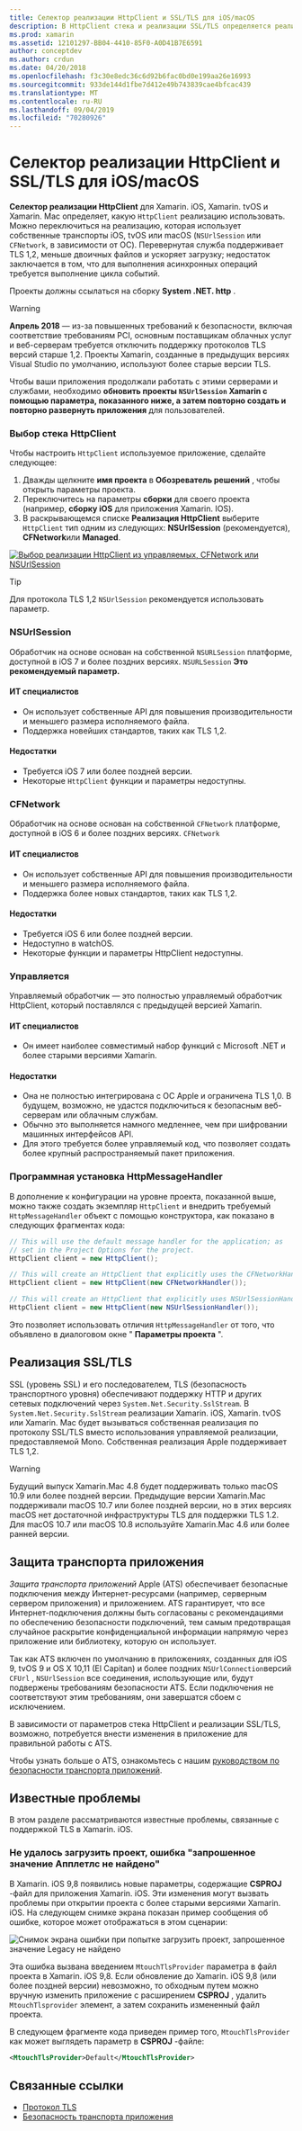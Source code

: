 ```yaml
---
title: Селектор реализации HttpClient и SSL/TLS для iOS/macOS
description: В HttpClient стека и реализации SSL/TLS определяется реализация HttpClient и SSL/TLS, которая будет использоваться приложением Xamarin iOS, tvOS или macOS.
ms.prod: xamarin
ms.assetid: 12101297-BB04-4410-85F0-A0D41B7E6591
author: conceptdev
ms.author: crdun
ms.date: 04/20/2018
ms.openlocfilehash: f3c30e8edc36c6d92b6fac0bd0e199aa26e16993
ms.sourcegitcommit: 933de144d1fbe7d412e49b743839cae4bfcac439
ms.translationtype: MT
ms.contentlocale: ru-RU
ms.lasthandoff: 09/04/2019
ms.locfileid: "70280926"
---
```

# <a name="httpclient-and-ssltls-implementation-selector-for-iosmacos"></a>Селектор реализации HttpClient и SSL/TLS для iOS/macOS

**Селектор реализации HttpClient** для Xamarin. iOS, Xamarin. tvOS и Xamarin. Mac определяет, какую `HttpClient` реализацию использовать. Можно переключиться на реализацию, которая использует собственные транспорты iOS, tvOS или macOS (`NSUrlSession` или `CFNetwork`, в зависимости от ОС). Перевернутая служба поддерживает TLS 1,2, меньше двоичных файлов и ускоряет загрузку; недостаток заключается в том, что для выполнения асинхронных операций требуется выполнение цикла событий.

Проекты должны ссылаться на сборку **System .NET. http** .

> [!WARNING]
> **Апрель 2018** — из-за повышенных требований к безопасности, включая соответствие требованиям PCI, основным поставщикам облачных услуг и веб-серверам требуется отключить поддержку протоколов TLS версий старше 1,2. Проекты Xamarin, созданные в предыдущих версиях Visual Studio по умолчанию, используют более старые версии TLS.
>
> Чтобы ваши приложения продолжали работать с этими серверами и службами, необходимо **обновить проекты `NSUrlSession` Xamarin с помощью параметра, показанного ниже, а затем повторно создать и повторно развернуть приложения** для пользователей.

### <a name="selecting-an-httpclient-stack"></a>Выбор стека HttpClient

Чтобы настроить `HttpClient` используемое приложение, сделайте следующее:

1. Дважды щелкните **имя проекта** в **Обозреватель решений** , чтобы открыть параметры проекта.
2. Переключитесь на параметры **сборки** для своего проекта (например, **сборку iOS** для приложения Xamarin. IOS).
3. В раскрывающемся списке **Реализация HttpClient** выберите `HttpClient` тип одним из следующих: **NSUrlSession** (рекомендуется), **CFNetwork**или **Managed**.

[![Выбор реализации HttpClient из управляемых, CFNetwork или NSUrlSession](http-stack-images/http-xs-sml.png)](http-stack-images/http-xs.png#lightbox)

> [!TIP]
> Для протокола TLS 1,2 `NSUrlSession` рекомендуется использовать параметр.

### <a name="nsurlsession"></a>NSUrlSession

Обработчик на основе основан на собственной `NSURLSession` платформе, доступной в iOS 7 и более поздних версиях. `NSURLSession` 
**Это рекомендуемый параметр.**

#### <a name="pros"></a>ИТ специалистов

- Он использует собственные API для повышения производительности и меньшего размера исполняемого файла.
- Поддержка новейших стандартов, таких как TLS 1,2.

#### <a name="cons"></a>Недостатки

- Требуется iOS 7 или более поздней версии.
- Некоторые `HttpClient` функции и параметры недоступны.

### <a name="cfnetwork"></a>CFNetwork

Обработчик на основе основан на собственной `CFNetwork` платформе, доступной в iOS 6 и более поздних версиях. `CFNetwork`

#### <a name="pros"></a>ИТ специалистов

- Он использует собственные API для повышения производительности и меньшего размера исполняемого файла.
- Поддержка более новых стандартов, таких как TLS 1,2.

#### <a name="cons"></a>Недостатки

- Требуется iOS 6 или более поздней версии.
- Недоступно в watchOS.
- Некоторые функции и параметры HttpClient недоступны.

### <a name="managed"></a>Управляется

Управляемый обработчик — это полностью управляемый обработчик HttpClient, который поставлялся с предыдущей версией Xamarin.

#### <a name="pros"></a>ИТ специалистов

- Он имеет наиболее совместимый набор функций с Microsoft .NET и более старыми версиями Xamarin.

#### <a name="cons"></a>Недостатки

- Она не полностью интегрирована с ОС Apple и ограничена TLS 1,0. В будущем, возможно, не удастся подключиться к безопасным веб-серверам или облачным службам.
- Обычно это выполняется намного медленнее, чем при шифровании машинных интерфейсов API.
- Для этого требуется более управляемый код, что позволяет создать более крупный распространяемый пакет приложения.

### <a name="programmatically-setting-the-httpmessagehandler"></a>Программная установка HttpMessageHandler

В дополнение к конфигурации на уровне проекта, показанной выше, можно также создать экземпляр `HttpClient` и внедрить требуемый `HttpMessageHandler` объект с помощью конструктора, как показано в следующих фрагментах кода:

```csharp
// This will use the default message handler for the application; as
// set in the Project Options for the project.
HttpClient client = new HttpClient();

// This will create an HttpClient that explicitly uses the CFNetworkHandler
HttpClient client = new HttpClient(new CFNetworkHandler());

// This will create an HttpClient that explicitly uses NSUrlSessionHandler
HttpClient client = new HttpClient(new NSUrlSessionHandler());
```

Это позволяет использовать отличия `HttpMessageHandler` от того, что объявлено в диалоговом окне " **Параметры проекта** ".

## <a name="ssltls-implementation"></a>Реализация SSL/TLS

SSL (уровень SSL) и его последователем, TLS (безопасность транспортного уровня) обеспечивают поддержку HTTP и других сетевых подключений через `System.Net.Security.SslStream`. В `System.Net.Security.SslStream` реализации Xamarin. iOS, Xamarin. tvOS или Xamarin. Mac будет вызываться собственная реализация по протоколу SSL/TLS вместо использования управляемой реализации, предоставляемой Mono. Собственная реализация Apple поддерживает TLS 1,2.

> [!WARNING]
> Будущий выпуск Xamarin.Mac 4.8 будет поддерживать только macOS 10.9 или более поздней версии.
> Предыдущие версии Xamarin.Mac поддерживали macOS 10.7 или более поздней версии, но в этих версиях macOS нет достаточной инфраструктуры TLS для поддержки TLS 1.2. Для macOS 10.7 или macOS 10.8 используйте Xamarin.Mac 4.6 или более ранней версии.

## <a name="app-transport-security"></a>Защита транспорта приложения

_Защита транспорта приложений_ Apple (ATS) обеспечивает безопасные подключения между Интернет-ресурсами (например, серверным сервером приложения) и приложением. ATS гарантирует, что все Интернет-подключения должны быть согласованы с рекомендациями по обеспечению безопасности подключений, тем самым предотвращая случайное раскрытие конфиденциальной информации напрямую через приложение или библиотеку, которую он использует.

Так как ATS включен по умолчанию в приложениях, созданных для iOS 9, tvOS 9 и OS X 10,11 (El Capitan) и более поздних `NSUrlConnection`версий `CFUrl` , `NSUrlSession` все соединения, использующие или, будут подвержены требованиям безопасности ATS. Если подключения не соответствуют этим требованиям, они завершатся сбоем с исключением.

В зависимости от параметров стека HttpClient и реализации SSL/TLS, возможно, потребуется внести изменения в приложение для правильной работы с ATS.

Чтобы узнать больше о ATS, ознакомьтесь с нашим [руководством по безопасности транспорта приложений](~/ios/app-fundamentals/ats.md).

## <a name="known-issues"></a>Известные проблемы

В этом разделе рассматриваются известные проблемы, связанные с поддержкой TLS в Xamarin. iOS.

### <a name="project-failed-to-load-with-error-requested-value-appletls-wasnt-found"></a>Не удалось загрузить проект, ошибка "запрошенное значение Апплетлс не найдено"

В Xamarin. iOS 9,8 появились новые параметры, содержащие **CSPROJ** -файл для приложения Xamarin. iOS. Эти изменения могут вызвать проблемы при открытии проекта с более старыми версиями Xamarin. iOS. На следующем снимке экрана показан пример сообщения об ошибке, которое может отображаться в этом сценарии:

![Снимок экрана ошибки при попытке загрузить проект, запрошенное значение Legacy не найдено](http-stack-images/tlserror-xs.png)

Эта ошибка вызвана введением `MtouchTlsProvider` параметра в файл проекта в Xamarin. iOS 9,8. Если обновление до Xamarin. iOS 9,8 (или более поздней версии) невозможно, то обходным путем можно вручную изменить приложение с расширением **CSPROJ** , удалить `MtouchTlsprovider` элемент, а затем сохранить измененный файл проекта.

В следующем фрагменте кода приведен пример того, `MtouchTlsProvider` как может выглядеть параметр в **CSPROJ** -файле:

```xml
<MtouchTlsProvider>Default</MtouchTlsProvider>
```

## <a name="related-links"></a>Связанные ссылки

- [Протокол TLS](~/cross-platform/app-fundamentals/transport-layer-security.md)
- [Безопасность транспорта приложения](~/ios/app-fundamentals/ats.md)
